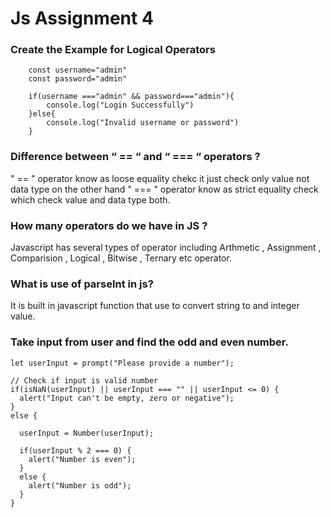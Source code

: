 # Js Assignment 4
### Create the Example for Logical Operators

```
    const username="admin"
    const password="admin"

    if(username ==="admin" && password==="admin"){
        console.log("Login Successfully")
    }else{
        console.log("Invalid username or password")
    }
```

### Difference between “ == “ and “ === “ operators ?
 " == " operator know as loose equality chekc it just check only value not data type on the other hand " === " operator know as strict equality check which check value and data type both. 

### How many operators do we have in JS ?
Javascript has several types of operator including Arthmetic , Assignment , Comparision , Logical , Bitwise , Ternary etc operator.


### What is use of parseInt in js?
It is built in javascript function that use to convert string to and integer value.


### Take input from user and find the odd and even number.
```
let userInput = prompt("Please provide a number");

// Check if input is valid number 
if(isNaN(userInput) || userInput === "" || userInput <= 0) {
  alert("Input can't be empty, zero or negative");
}
else {

  userInput = Number(userInput);

  if(userInput % 2 === 0) {
    alert("Number is even");
  }
  else { 
    alert("Number is odd");
  }
}
```


